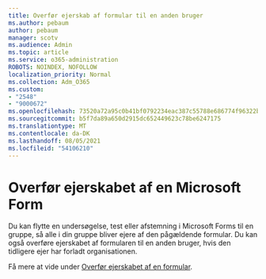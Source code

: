 ```yaml
---
title: Overfør ejerskab af formular til en anden bruger
ms.author: pebaum
author: pebaum
manager: scotv
ms.audience: Admin
ms.topic: article
ms.service: o365-administration
ROBOTS: NOINDEX, NOFOLLOW
localization_priority: Normal
ms.collection: Adm_O365
ms.custom:
- "2548"
- "9000672"
ms.openlocfilehash: 73520a72a95c0b41bf0792234eac387c55788e686774f96322b202fb82b12eb6
ms.sourcegitcommit: b5f7da89a650d2915dc652449623c78be6247175
ms.translationtype: MT
ms.contentlocale: da-DK
ms.lasthandoff: 08/05/2021
ms.locfileid: "54106210"
---
```

# <a name="transfer-ownership-of-a-microsoft-form"></a>Overfør ejerskabet af en Microsoft Form

Du kan flytte en undersøgelse, test eller afstemning i Microsoft Forms til en gruppe, så alle i din gruppe bliver ejere af den pågældende formular. Du kan også overføre ejerskabet af formularen til en anden bruger, hvis den tidligere ejer har forladt organisationen.

Få mere at vide under [Overfør ejerskabet af en formular](https://support.office.com/article/Transfer-ownership-of-a-form-921a6361-a4e5-44ea-bce9-c4ed63aa54b4).